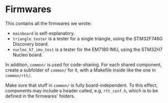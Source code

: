 # Firmwares

This contains all the firmwares we wrote:

* `mainboard` is self-explanatory.
* `triangle_tester` is a tester for a single triangle, using the STM32F746G Discovery board.
* `nucleo_h7_imu_test` is a tester for the EM7180 IMU, using the STM32H7 Nucleo board.

In addition, `common/` is used for code-sharing. For each shared component,
create a subfolder of `common/` for it, with a Makefile inside like the one in
`common/rtt/`.

Make sure that stuff in `common/` is fully board-independent. To this effect,
components may include a header called, e.g, `rtt_conf.h`, which is to be
defined in the firmwares' folders.
